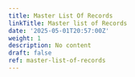 ```yaml
---
title: Master List Of Records
linkTitle: Master list of Records
date: '2025-05-01T20:57:00Z'
weight: 1
description: No content
draft: false
ref: master-list-of-records
---
```


